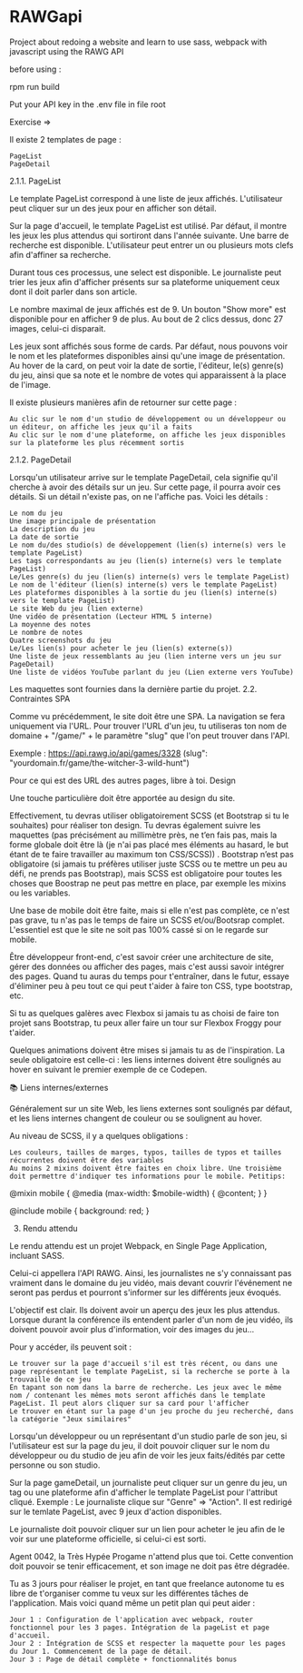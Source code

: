 # RAWGapi



Project about redoing a website and learn to use sass, webpack with javascript using the RAWG API

before using :

rpm run build

Put your API key in the .env file in file root 









Exercise =>

Il existe 2 templates de page :

    PageList
    PageDetail

2.1.1. PageList

Le template PageList correspond à une liste de jeux affichés. L'utilisateur peut cliquer sur un des jeux pour en afficher son détail.

Sur la page d'accueil, le template PageList est utilisé. Par défaut, il montre les jeux les plus attendus qui sortiront dans l'année suivante. Une barre de recherche est disponible. L'utilisateur peut entrer un ou plusieurs mots clefs afin d'affiner sa recherche.

Durant tous ces processus, une select est disponible. Le journaliste peut trier les jeux afin d'afficher présents sur sa plateforme uniquement ceux dont il doit parler dans son article.

Le nombre maximal de jeux affichés est de 9. Un bouton "Show more" est disponible pour en afficher 9 de plus. Au bout de 2 clics dessus, donc 27 images, celui-ci disparait.

Les jeux sont affichés sous forme de cards. Par défaut, nous pouvons voir le nom et les plateformes disponibles ainsi qu'une image de présentation. Au hover de la card, on peut voir la date de sortie, l'éditeur, le(s) genre(s) du jeu, ainsi que sa note et le nombre de votes qui apparaissent à la place de l'image.

Il existe plusieurs manières afin de retourner sur cette page :

    Au clic sur le nom d'un studio de développement ou un développeur ou un éditeur, on affiche les jeux qu'il a faits
    Au clic sur le nom d'une plateforme, on affiche les jeux disponibles sur la plateforme les plus récemment sortis

2.1.2. PageDetail

Lorsqu'un utilisateur arrive sur le template PageDetail, cela signifie qu'il cherche à avoir des détails sur un jeu. Sur cette page, il pourra avoir ces détails. Si un détail n'existe pas, on ne l'affiche pas. Voici les détails :

    Le nom du jeu
    Une image principale de présentation
    La description du jeu
    La date de sortie
    Le nom du/des studio(s) de développement (lien(s) interne(s) vers le template PageList)
    Les tags correspondants au jeu (lien(s) interne(s) vers le template PageList)
    Le/Les genre(s) du jeu (lien(s) interne(s) vers le template PageList)
    Le nom de l'éditeur (lien(s) interne(s) vers le template PageList)
    Les plateformes disponibles à la sortie du jeu (lien(s) interne(s) vers le template PageList)
    Le site Web du jeu (lien externe)
    Une vidéo de présentation (Lecteur HTML 5 interne)
    La moyenne des notes
    Le nombre de notes
    Quatre screenshots du jeu
    Le/Les lien(s) pour acheter le jeu (lien(s) externe(s))
    Une liste de jeux ressemblants au jeu (lien interne vers un jeu sur PageDetail)
    Une liste de vidéos YouTube parlant du jeu (Lien externe vers YouTube)

Les maquettes sont fournies dans la dernière partie du projet.
2.2. Contraintes
SPA

Comme vu précédemment, le site doit être une SPA. La navigation se fera uniquement via l'URL. Pour trouver l'URL d'un jeu, tu utiliseras ton nom de domaine + "/game/" + le paramètre "slug" que l'on peut trouver dans l'API.

Exemple : https://api.rawg.io/api/games/3328 (slug": "yourdomain.fr/game/the-witcher-3-wild-hunt")

Pour ce qui est des URL des autres pages, libre à toi.
Design

Une touche particulière doit être apportée au design du site.

Effectivement, tu devras utiliser obligatoirement SCSS (et Bootstrap si tu le souhaites) pour réaliser ton design. Tu devras également suivre les maquettes (pas précisément au millimètre près, ne t’en fais pas, mais la forme globale doit être là (je n'ai pas placé mes éléments au hasard, le but étant de te faire travailler au maximum ton CSS/SCSS)) . Bootstrap n’est pas obligatoire (si jamais tu préfères utiliser juste SCSS ou te mettre un peu au défi, ne prends pas Bootstrap), mais SCSS est obligatoire pour toutes les choses que Boostrap ne peut pas mettre en place, par exemple les mixins ou les variables.

Une base de mobile doit être faite, mais si elle n'est pas complète, ce n'est pas grave, tu n'as pas le temps de faire un SCSS et/ou/Bootsrap complet. L'essentiel est que le site ne soit pas 100% cassé si on le regarde sur mobile.

Être développeur front-end, c'est savoir créer une architecture de site, gérer des données ou afficher des pages, mais c'est aussi savoir intégrer des pages. Quand tu auras du temps pour t'entraîner, dans le futur, essaye d'éliminer peu à peu tout ce qui peut t'aider à faire ton CSS, type bootstrap, etc.

Si tu as quelques galères avec Flexbox si jamais tu as choisi de faire ton projet sans Bootstrap, tu peux aller faire un tour sur Flexbox Froggy pour t'aider.

Quelques animations doivent être mises si jamais tu as de l'inspiration. La seule obligatoire est celle-ci : les liens internes doivent être soulignés au hover en suivant le premier exemple de ce Codepen.

📚 Liens internes/externes

Généralement sur un site Web, les liens externes sont soulignés par défaut, et les liens internes changent de couleur ou se soulignent au hover.

Au niveau de SCSS, il y a quelques obligations :

    Les couleurs, tailles de marges, typos, tailles de typos et tailles récurrentes doivent être des variables
    Au moins 2 mixins doivent être faites en choix libre. Une troisième doit permettre d'indiquer tes informations pour le mobile. Petitips:

@mixin mobile {
  @media (max-width: $mobile-width) {
    @content;
  }
}

@include mobile {
  background: red;
}

3. Rendu attendu

Le rendu attendu est un projet Webpack, en Single Page Application, incluant SASS.

Celui-ci appellera l'API RAWG. Ainsi, les journalistes ne s'y connaissant pas vraiment dans le domaine du jeu vidéo, mais devant couvrir l'événement ne seront pas perdus et pourront s'informer sur les différents jeux évoqués.

L'objectif est clair. Ils doivent avoir un aperçu des jeux les plus attendus. Lorsque durant la conférence ils entendent parler d'un nom de jeu vidéo, ils doivent pouvoir avoir plus d'information, voir des images du jeu…

Pour y accéder, ils peuvent soit :

    Le trouver sur la page d'accueil s'il est très récent, ou dans une page représentant le template PageList, si la recherche se porte à la trouvaille de ce jeu
    En tapant son nom dans la barre de recherche. Les jeux avec le même nom / contenant les mêmes mots seront affichés dans le template PageList. Il peut alors cliquer sur sa card pour l'afficher
    Le trouver en étant sur la page d'un jeu proche du jeu recherché, dans la catégorie "Jeux similaires"

Lorsqu'un développeur ou un représentant d'un studio parle de son jeu, si l'utilisateur est sur la page du jeu, il doit pouvoir cliquer sur le nom du développeur ou du studio de jeu afin de voir les jeux faits/édités par cette personne ou son studio.

Sur la page gameDetail, un journaliste peut cliquer sur un genre du jeu, un tag ou une plateforme afin d'afficher le template PageList pour l'attribut cliqué. Exemple : Le journaliste clique sur "Genre" => "Action". Il est redirigé sur le temlate PageList, avec 9 jeux d'action disponibles.

Le journaliste doit pouvoir cliquer sur un lien pour acheter le jeu afin de le voir sur une plateforme officielle, si celui-ci est sorti.

Agent 0042, la Très Hypée Progame n'attend plus que toi. Cette convention doit pouvoir se tenir efficacement, et son image ne doit pas être dégradée.

Tu as 3 jours pour réaliser le projet, en tant que freelance autonome tu es libre de t'organiser comme tu veux sur les différentes tâches de l'application. Mais voici quand même un petit plan qui peut aider :

    Jour 1 : Configuration de l'application avec webpack, router fonctionnel pour les 3 pages. Intégration de la pageList et page d'accueil.
    Jour 2 : Intégration de SCSS et respecter la maquette pour les pages du Jour 1. Commencement de la page de détail.
    Jour 3 : Page de détail complète + fonctionnalités bonus
